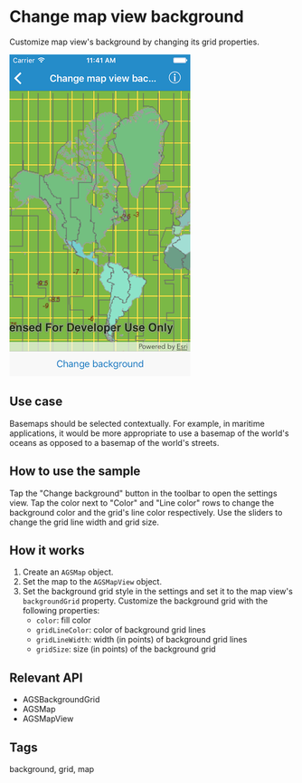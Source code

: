 # Change map view background

Customize map view's background by changing its grid properties.

![Image of change map view background](change-map-view-background.png)

## Use case

Basemaps should be selected contextually. For example, in maritime applications, it would be more appropriate to use a basemap of the world's oceans as opposed to a basemap of the world's streets.

## How to use the sample

Tap the "Change background" button in the toolbar to open the settings view. Tap the color next to "Color" and "Line color" rows to change the background color and the grid's line color respectively. Use the sliders to change the grid line width and grid size.

## How it works

1. Create an `AGSMap` object.
2. Set the map to the `AGSMapView` object.
3. Set the background grid style in the settings and set it to the map view's `backgroundGrid` property. Customize the background grid with the following properties:
    * `color`: fill color
    * `gridLineColor`: color of background grid lines
    * `gridLineWidth`: width (in points) of background grid lines
    * `gridSize`: size (in points) of the background grid

## Relevant API

* AGSBackgroundGrid
* AGSMap
* AGSMapView

## Tags

background, grid, map
